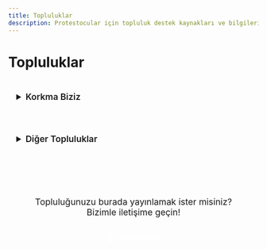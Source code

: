 ```yaml
---
title: Topluluklar
description: Protestocular için topluluk destek kaynakları ve bilgileri
---
```


# Topluluklar

<details>
<summary>Korkma Biziz</summary>

Biz, Türkiye'nin dört bir yanından gelen dayanışmacıların oluşturduğu bir topluluğuz. Bilgi paylaşımı, örgütlenme ve direniş ruhunu güçlendirmek için buradayız!

🔹 Ne yapıyoruz?

✅ Şehir bazlı örgütlenme ile yerelde güçleniyoruz.

✅ Güncel gelişmeleri paylaşıyor, stratejiler üretiyoruz.
 
✅ Sağlık, güvenlik ve direniş konusunda kritik bilgileri aktarıyoruz.

✅ Dayanışma ile birbirimize destek oluyoruz!
 
Eğer sen de bilgi almak, paylaşmak ve birlikte hareket etmek istiyorsan, bize katıl!
 
📍 Topluluk Kanal: https://t.me/korkmabiziz
 
📍 Duyuru Kanalı: https://t.me/bizizhalk

Birlikte güçlüyüz, birlikte kazanacağız! 

</details>

<details>
<summary>Diğer Topluluklar</summary>

Buraya diğer topluluklar eklenecek...

</details>

<div class="contact-section">
  <p>Topluluğunuzu burada yayınlamak ister misiniz? Bizimle iletişime geçin!</p>
  <a href="/iletisim" class="contact-button">
    <span class="contact-icon">📧</span>
    <span class="contact-text">İletişime Geç</span>
  </a>
</div>

<style>
details {
  margin: 1rem 0;
  padding: 1rem;
  border-radius: 8px;
  background-color: var(--vp-c-bg-soft);
  border: 1px solid var(--vp-c-divider);
}

details summary {
  cursor: pointer;
  font-weight: 600;
  font-size: 1.1rem;
  color: var(--vp-c-text-1);
  padding: 0.5rem 0;
}

details summary:hover {
  color: var(--vp-c-brand);
}

details[open] {
  border-color: var(--vp-c-brand);
  box-shadow: 0 2px 8px rgba(0, 0, 0, 0.1);
}

.contact-section {
  text-align: center;
  margin-top: 2rem;
  padding: 2rem;
  background-color: var(--vp-c-bg-soft);
  border-radius: 8px;
  border: 1px solid var(--vp-c-divider);
}

.contact-section p {
  margin-bottom: 1rem;
  font-size: 1.1rem;
  color: var(--vp-c-text-1);
}

.contact-button {
  display: inline-flex;
  align-items: center;
  gap: 0.5rem;
  padding: 0.75rem 1.5rem;
  background-color: var(--vp-c-brand);
  color: white;
  border-radius: 8px;
  text-decoration: none;
  font-weight: 500;
  transition: all 0.2s ease;
}

.contact-button:hover {
  transform: translateY(-2px);
  box-shadow: 0 4px 12px rgba(0, 0, 0, 0.1);
}

.contact-icon {
  font-size: 1.2rem;
}
</style> 
